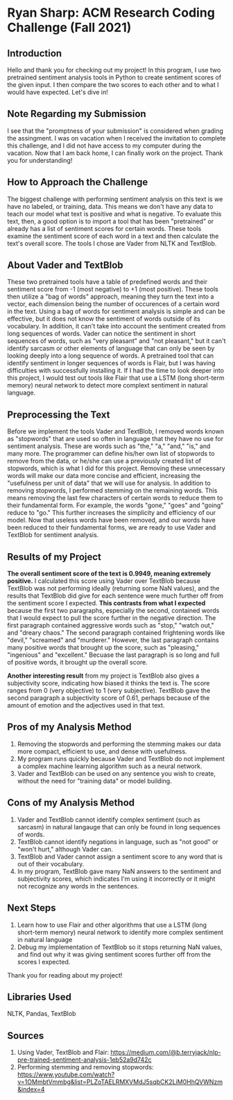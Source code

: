 # Ryan Sharp: ACM Research Coding Challenge (Fall 2021)
## Introduction
Hello and thank you for checking out my project!
In this program, I use two pretrained sentiment analysis tools in Python to create sentiment scores of the given input. I then compare the two scores to each other and to what I would have expected. Let's dive in!

## Note Regarding my Submission
I see that the "promptness of your submission" is considered when grading the assingment. I was on vacation when I received the invitation to complete this challenge, and I did not have access to my computer during the vacation. Now that I am back home, I can finally work on the project. Thank you for understanding!

##  How to Approach the Challenge
The biggest challenge with performing sentiment analysis on this text is we have no labeled, or training, data. This means we don't have any data to teach our model what text is positive and what is negative. To evaluate this text, then, a good option is to import a tool that has been "pretrained" or already has a list of sentiment scores for certain words. These tools examine the sentiment score of each word in a text and then calculate the text's overall score. The tools I chose are Vader from NLTK and TextBlob.

## About Vader and TextBlob
These two pretrained tools have a table of predefined words and their sentiment score from -1 (most negative) to +1 (most positive). These tools then utilize a "bag of words" approach, meaning they turn the text into a vector, each dimension being the number of occurences of a certain word in the text. Using a bag of words for sentiment analysis is simple and can be effective, but it does not know the sentiment of words outside of its vocabulary. In addition, it can't take into account the sentiment created from long sequences of words. Vader can notice the sentiment in short sequences of words, such as "very pleasant" and "not pleasant," but it can't identify sarcasm or other elements of language that can only be seen by looking deeply into a long sequence of words.
A pretrained tool that can identify sentiment in longer sequences of words is Flair, but I was having difficulties with successfully installing it. If I had the time to look deeper into this project, I would test out tools like Flair that use a LSTM (long short-term memory) neural network to detect more complext sentiment in natural language.

## Preprocessing the Text
Before we implement the tools Vader and TextBlob, I removed words known as "stopwords" that are used so often in language that they have no use for sentiment analysis. These are words such as "the," "a," "and," "is," and many more. The programmer can define his/her own list of stopwords to remove from the data, or he/she can use a previously created list of stopwords, which is what I did for this project. Removing these unnecessary words will make our data more concise and efficient, increasing the "usefulness per unit of data" that we will use for analysis.
In addition to removing stopwords, I performed stemming on the remaining words. This means removing the last few characters of certain words to reduce them to their fundamental form. For example, the words "gone," "goes" and "going" reduce to "go." This further increases the simplicity and efficiency of our model.
Now that useless words have been removed, and our words have been reduced to their fundamental forms, we are ready to use Vader and TextBlob for sentiment analysis.

## Results of my Project
**The overall sentiment score of the text is 0.9949, meaning extremely positive.** I calculated this score using Vader over TextBlob because TextBlob was not performing ideally (returning some NaN values), and the results that TextBlob did give for each sentence were much further off from the sentiment score I expected.
**This contrasts from what I expected** because the first two paragraphs, especially the second, contained words that I would expect to pull the score further in the negative direction. The first paragraph contained aggressive words such as "stop," "watch out," and "dreary chaos." The second paragraph contained frightening words like "devil," "screamed" and "murderer." However, the last paragraph contains many positive words that brought up the score, such as "pleasing," "ingenious" and "excellent." Becuase the last paragraph is so long and full of positive words, it brought up the overall score.

**Another interesting result** from my project is TextBlob also gives a subjectivity score, indicating how biased it thinks the text is. The score ranges from 0 (very objective) to 1 (very subjective). TextBlob gave the second paragraph a subjectivity score of 0.61, perhaps because of the amount of emotion and the adjectives used in that text.

## Pros of my Analysis Method
1. Removing the stopwords and performing the stemming makes our data more compact, efficient to use, and dense with usefulness.
2. My program runs quickly because Vader and TextBlob do not implement a complex machine learning algorithm such as a neural network.
3. Vader and TextBlob can be used on any sentence you wish to create, without the need for "training data" or model building.
## Cons of my Analysis Method
1. Vader and TextBlob cannot identify complex sentiment (such as sarcasm) in natural langauge that can only be found in long sequences of words.
2. TextBlob cannot identify negations in language, such as "not good" or "won't hurt," although Vader can.
3. TextBlob and Vader cannot assign a sentiment score to any word that is out of their vocabulary.
4. In my program, TextBlob gave many NaN answers to the sentiment and subjectivity scores, which indicates I'm using it incorrectly or it might not recognize any words in the sentences.
## Next Steps
1. Learn how to use Flair and other algorithms that use a LSTM (long short-term memory) neural network to identify more complex sentiment in natural language
2. Debug my implementation of TextBlob so it stops returning NaN values, and find out why it was giving sentiment scores further off from the scores I expected.

Thank you for reading about my project!

## Libraries Used
NLTK, Pandas, TextBlob

## Sources
1. Using Vader, TextBlob and Flair: https://medium.com/@b.terryjack/nlp-pre-trained-sentiment-analysis-1eb52a9d742c
2. Performing stemming and removing stopwords: https://www.youtube.com/watch?v=1OMmbtVmmbg&list=PLZoTAELRMXVMdJ5sqbCK2LiM0HhQVWNzm&index=4
